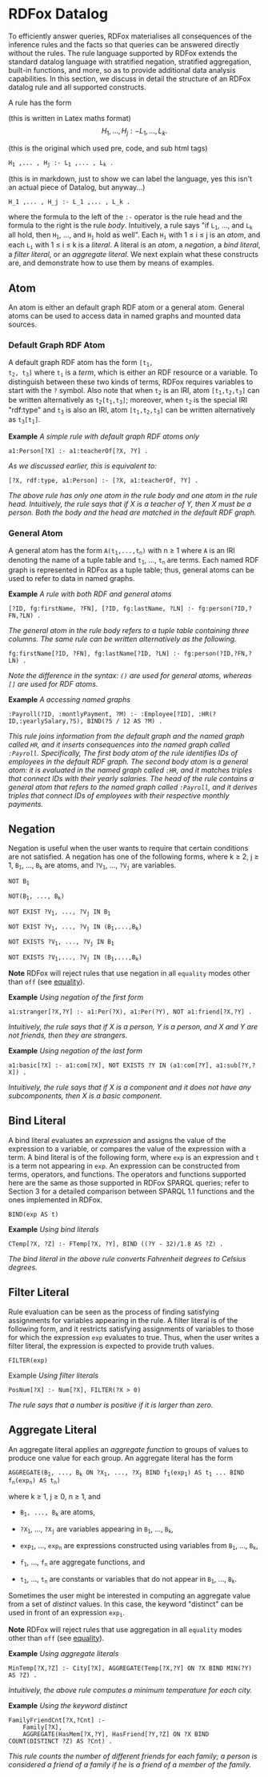 
# RDFox Datalog

To efficiently answer queries, RDFox materialises all consequences of the inference rules and the facts so that queries can be answered directly without the rules. The rule language supported by RDFox extends the standard datalog language with stratified negation, stratified aggregation, built-in functions, and more, so as to provide additional data analysis capabilities. In this section, we discuss in detail the structure of an RDFox datalog rule and all supported constructs.

A rule has the form

(this is written in Latex maths format)
$$
H_{1} ,... , H_{j} :- L_{1} ,... , L_{k} .
$$

(this is the original which used pre, code, and sub html tags)
<pre><code>H<sub>1</sub> ,... , H<sub>j</sub> :- L<sub>1</sub> ,... , L<sub>k</sub> .</code></pre>

(this is in markdown, just to show we can label the language, yes this isn't an actual piece of Datalog, but anyway...)
```Datalog
H_1 ,... , H_j :- L_1 ,... , L_k .
```

where the formula to the left of the `:-` operator is the rule head and the formula to the right is the rule *body*. Intuitively, a rule says "if <code>L<sub>1</sub></code>, ..., and <code>L<sub>k</sub></code> all hold, then <code>H<sub>1</sub></code>, ..., and <code>H<sub>j</sub></code> hold as well". Each <code>H<sub>i</sub></code> with 1 &le; i &le; j is an *atom*, and each <code>L<sub>i</sub></code> with 1 &le; i &le; k is a *literal*. A literal is an *atom*, a *negation*, a *bind literal*, a *filter literal*, or an *aggregate literal*. We next explain what these constructs are, and demonstrate how to use them by means of examples.

## Atom

An atom is either an default graph RDF atom or a general atom. General atoms can be used to access data in named graphs and mounted data sources.

### Default Graph RDF Atom

A default graph RDF atom has the form <code>[t<sub>1</sub>, t<sub>2</sub>, t<sub>3</sub>]</code> where <code>t<sub>i</sub></code> is a *term*, which is either an RDF resource or a variable. To distinguish between these two kinds of terms, RDFox requires variables to start with the <code>?</code> symbol. Also note that when <code>t<sub>2</sub></code> is an IRI, atom <code>[t<sub>1</sub>,t<sub>2</sub>,t<sub>3</sub>]</code> can be written alternatively as <code>t<sub>2</sub>[t<sub>1</sub>,t<sub>3</sub>]</code>; moreover, when <code>t<sub>2</sub></code> is the special IRI "rdf:type" and <code>t<sub>3</sub></code> is also an IRI, atom <code>[t<sub>1</sub>,t<sub>2</sub>,t<sub>3</sub>]</code> can be written alternatively as <code>t<sub>3</sub>[t<sub>1</sub>]</code>.

**Example** *A simple rule with default graph RDF atoms only*
```
a1:Person[?X] :- a1:teacherOf[?X, ?Y] .
```
*As we discussed earlier, this is equivalent to:*
```
[?X, rdf:type, a1:Person] :- [?X, a1:teacherOf, ?Y] .
```
*The above rule has only one atom in the rule body and one atom in the rule head. Intuitively, the rule says that if X is a teacher of Y, then X must be a person. Both the body and the head are matched in the default RDF graph.*

### General Atom

A general atom has the form <code>A(t<sub>1</sub>,...,t<sub>n</sub>)</code> with n &ge; 1 where <code>A</code> is an IRI denoting the name of a tuple table and <code>t<sub>1</sub></code>, ..., <code>t<sub>n</sub></code> are terms. Each named RDF graph is represented in RDFox as a tuple table; thus, general atoms can be used to refer to data in named graphs.

**Example** *A rule with both RDF and general atoms*
```
[?ID, fg:firstName, ?FN], [?ID, fg:lastName, ?LN] :- fg:person(?ID,?FN,?LN) .
```
*The general atom in the rule body refers to a tuple table containing three columns. The same rule can be written alternatively as the following.*
```
fg:firstName[?ID, ?FN], fg:lastName[?ID, ?LN] :- fg:person(?ID,?FN,?LN) .
```
*Note the difference in the syntax: `()` are used for general atoms, whereas `[]` are used for RDF atoms.*

**Example** *A accessing named graphs*
```
:Payroll(?ID, :montlyPayment, ?M) :- :Employee[?ID], :HR(?ID,:yearlySalary,?S), BIND(?S / 12 AS ?M) .
```
*This rule joins information from the default graph and the named graph called `HR`, and it inserts consequences into the named graph called `:Payroll`. Specifically, The first body atom of the rule identifies IDs of employees in the default RDF graph. The second body atom is a general atom: it is evaluated in the named graph called `:HR`, and it matches triples that connect IDs with their yearly salaries. The head of the rule contains a general atom that refers to the named graph called `:Payroll`, and it derives triples that connect IDs of employees with their respective monthly payments.*

## Negation

Negation is useful when the user wants to require that certain conditions are not satisfied. A negation has one of the following forms, where k &ge; 2, j &ge; 1, <code>B<sub>1</sub></code>, ..., <code>B<sub>k</sub></code> are atoms, and <code>?V<sub>1</sub></code>, ..., <code>?V<sub>j</sub></code> are variables.

<pre><code>NOT B<sub>1</sub><br>
NOT(B<sub>1</sub>, ..., B<sub>k</sub>)<br>
NOT EXIST ?V<sub>1</sub>, ..., ?V<sub>j</sub> IN B<sub>1</sub><br>
NOT EXIST ?V<sub>1</sub>, ..., ?V<sub>j</sub> IN (B<sub>1</sub>,...,B<sub>k</sub>)<br>
NOT EXISTS ?V<sub>1</sub>, ..., ?V<sub>j</sub> IN B<sub>1</sub><br>
NOT EXISTS ?V<sub>1</sub>,..., ?V<sub>j</sub> IN (B<sub>1</sub>,...,B<sub>k</sub>)
</code></pre>

**Note** RDFox will reject rules that use negation in all `equality` modes other than `off` (see [equality](05-using?id=equality)).

**Example** *Using negation of the first form*

```
a1:stranger[?X,?Y] :- a1:Per(?X), a1:Per(?Y), NOT a1:friend[?X,?Y] .
```
*Intuitively, the rule says that if X is a person, Y is a person, and X and Y are not friends, then they are strangers.*

**Example** *Using negation of the last form*
```
a1:basic[?X] :- a1:com[?X], NOT EXISTS ?Y IN (a1:com[?Y], a1:sub[?Y,?X]) .
```
*Intuitively, the rule says that if X is a component and it does not have any subcomponents, then X is a basic component.*

## Bind Literal

A bind literal evaluates an *expression* and assigns the value of the expression to a variable, or compares the value of the expression with a term. A bind literal is of the following form, where `exp` is an expression and `t` is a term not appearing in `exp`. An expression can be constructed from terms, operators, and functions. The operators and functions supported here are the same as those supported in RDFox SPARQL queries; refer to Section 3 for a detailed comparison between SPARQL 1.1 functions and the ones implemented in RDFox.

<pre><code>BIND(exp AS t)</code></pre>

**Example** *Using bind literals*
```
CTemp[?X, ?Z] :- FTemp[?X, ?Y], BIND ((?Y - 32)/1.8 AS ?Z) .
```
*The bind literal in the above rule converts Fahrenheit degrees to Celsius degrees.*

## Filter Literal

Rule evaluation can be seen as the process of finding satisfying assignments for variables appearing in the rule. A filter literal is of the following form, and it restricts satisfying assignments of variables to those for which the expression `exp` evaluates to true. Thus, when the user writes a filter literal, the expression is expected to provide truth values.

<pre><code>FILTER(exp)</code></pre>

Example *Using filter literals*
```
PosNum[?X] :- Num[?X], FILTER(?X > 0)
```
*The rule says that a number is positive if it is larger than zero.*

## Aggregate Literal

An aggregate literal applies an *aggregate function* to groups of values to produce one value for each group. An aggregate literal has the form

<pre><code>AGGREGATE(B<sub>1</sub>, ..., B<sub>k</sub> ON ?X<sub>1</sub>, ..., ?X<sub>j</sub> BIND f<sub>1</sub>(exp<sub>1</sub>) AS t<sub>1</sub> ... BIND f<sub>n</sub>(exp<sub>n</sub>) AS t<sub>n</sub>)</code></pre>

where k &ge; 1, j &ge; 0, n &ge; 1, and

- <code>B<sub>1</sub>, ..., B<sub>k</sub></code> are atoms,

- <code>?X<sub>1</sub></code>, ..., <code>?X<sub>j</sub></code> are variables appearing in <code>B<sub>1</sub></code>, ..., <code>B<sub>k</sub></code>,

- <code>exp<sub>1</sub></code>, ..., <code>exp<sub>n</sub></code> are expressions constructed using variables from <code>B<sub>1</sub></code>, ..., <code>B<sub>k</sub></code>,

- <code>f<sub>1</sub></code>, ..., <code>f<sub>n</sub></code> are aggregate functions, and

- <code>t<sub>1</sub></code>, ..., <code>t<sub>n</sub></code> are constants or variables that do not appear in <code>B<sub>1</sub></code>, ..., <code>B<sub>k</sub></code>.

Sometimes the user might be interested in computing an aggregate value from a set of *distinct* values. In this case, the keyword "distinct" can be used in front of an expression <code>exp<sub>i</sub></code>.

**Note** RDFox will reject rules that use aggregation in all `equality` modes other than `off` (see [equality](05-using?id=equality)).

**Example** *Using aggregate literals*
```
MinTemp[?X,?Z] :- City[?X], AGGREGATE(Temp[?X,?Y] ON ?X BIND MIN(?Y) AS ?Z) .
```
*Intuitively, the above rule computes a minimum temperature for each city.*

**Example** *Using the keyword distinct*
```
FamilyFriendCnt[?X,?Cnt] :-
    Family[?X],
	AGGREGATE(HasMem[?X,?Y], HasFriend[?Y,?Z] ON ?X BIND COUNT(DISTINCT ?Z) AS ?Cnt) .
```
*This rule counts the number of different friends for each family; a person is considered a friend of a family if he is a friend of a member of the family.*
